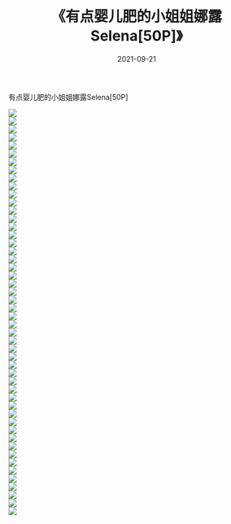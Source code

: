 ﻿---
layout: post
title:  《有点婴儿肥的小姐姐娜露Selena[50P]》
date:   2021-09-21
img: http://img.660000.xyz/Sharelink/性感/2021/有点婴儿肥的小姐姐娜露Selena[50P]/000.jpg
categories: [美女, 清纯, 唯美]
---

有点婴儿肥的小姐姐娜露Selena[50P]

  ![](http://img.660000.xyz/Sharelink/性感/2021/有点婴儿肥的小姐姐娜露Selena[50P]/001.jpg) <br> ![](http://img.660000.xyz/Sharelink/性感/2021/有点婴儿肥的小姐姐娜露Selena[50P]/002.jpg) <br> ![](http://img.660000.xyz/Sharelink/性感/2021/有点婴儿肥的小姐姐娜露Selena[50P]/003.jpg) <br> ![](http://img.660000.xyz/Sharelink/性感/2021/有点婴儿肥的小姐姐娜露Selena[50P]/004.jpg) <br> ![](http://img.660000.xyz/Sharelink/性感/2021/有点婴儿肥的小姐姐娜露Selena[50P]/005.jpg) <br> ![](http://img.660000.xyz/Sharelink/性感/2021/有点婴儿肥的小姐姐娜露Selena[50P]/006.jpg) <br> ![](http://img.660000.xyz/Sharelink/性感/2021/有点婴儿肥的小姐姐娜露Selena[50P]/007.jpg) <br> ![](http://img.660000.xyz/Sharelink/性感/2021/有点婴儿肥的小姐姐娜露Selena[50P]/008.jpg) <br> ![](http://img.660000.xyz/Sharelink/性感/2021/有点婴儿肥的小姐姐娜露Selena[50P]/009.jpg) <br> ![](http://img.660000.xyz/Sharelink/性感/2021/有点婴儿肥的小姐姐娜露Selena[50P]/010.jpg) <br> ![](http://img.660000.xyz/Sharelink/性感/2021/有点婴儿肥的小姐姐娜露Selena[50P]/011.jpg) <br> ![](http://img.660000.xyz/Sharelink/性感/2021/有点婴儿肥的小姐姐娜露Selena[50P]/012.jpg) <br> ![](http://img.660000.xyz/Sharelink/性感/2021/有点婴儿肥的小姐姐娜露Selena[50P]/013.jpg) <br> ![](http://img.660000.xyz/Sharelink/性感/2021/有点婴儿肥的小姐姐娜露Selena[50P]/014.jpg) <br> ![](http://img.660000.xyz/Sharelink/性感/2021/有点婴儿肥的小姐姐娜露Selena[50P]/015.jpg) <br> ![](http://img.660000.xyz/Sharelink/性感/2021/有点婴儿肥的小姐姐娜露Selena[50P]/016.jpg) <br> ![](http://img.660000.xyz/Sharelink/性感/2021/有点婴儿肥的小姐姐娜露Selena[50P]/017.jpg) <br> ![](http://img.660000.xyz/Sharelink/性感/2021/有点婴儿肥的小姐姐娜露Selena[50P]/018.jpg) <br> ![](http://img.660000.xyz/Sharelink/性感/2021/有点婴儿肥的小姐姐娜露Selena[50P]/019.jpg) <br> ![](http://img.660000.xyz/Sharelink/性感/2021/有点婴儿肥的小姐姐娜露Selena[50P]/020.jpg) <br> ![](http://img.660000.xyz/Sharelink/性感/2021/有点婴儿肥的小姐姐娜露Selena[50P]/021.jpg) <br> ![](http://img.660000.xyz/Sharelink/性感/2021/有点婴儿肥的小姐姐娜露Selena[50P]/022.jpg) <br> ![](http://img.660000.xyz/Sharelink/性感/2021/有点婴儿肥的小姐姐娜露Selena[50P]/023.jpg) <br> ![](http://img.660000.xyz/Sharelink/性感/2021/有点婴儿肥的小姐姐娜露Selena[50P]/024.jpg) <br> ![](http://img.660000.xyz/Sharelink/性感/2021/有点婴儿肥的小姐姐娜露Selena[50P]/025.jpg) <br> ![](http://img.660000.xyz/Sharelink/性感/2021/有点婴儿肥的小姐姐娜露Selena[50P]/026.jpg) <br> ![](http://img.660000.xyz/Sharelink/性感/2021/有点婴儿肥的小姐姐娜露Selena[50P]/027.jpg) <br> ![](http://img.660000.xyz/Sharelink/性感/2021/有点婴儿肥的小姐姐娜露Selena[50P]/028.jpg) <br> ![](http://img.660000.xyz/Sharelink/性感/2021/有点婴儿肥的小姐姐娜露Selena[50P]/029.jpg) <br> ![](http://img.660000.xyz/Sharelink/性感/2021/有点婴儿肥的小姐姐娜露Selena[50P]/030.jpg) <br> ![](http://img.660000.xyz/Sharelink/性感/2021/有点婴儿肥的小姐姐娜露Selena[50P]/031.jpg) <br> ![](http://img.660000.xyz/Sharelink/性感/2021/有点婴儿肥的小姐姐娜露Selena[50P]/032.jpg) <br> ![](http://img.660000.xyz/Sharelink/性感/2021/有点婴儿肥的小姐姐娜露Selena[50P]/033.jpg) <br> ![](http://img.660000.xyz/Sharelink/性感/2021/有点婴儿肥的小姐姐娜露Selena[50P]/034.jpg) <br> ![](http://img.660000.xyz/Sharelink/性感/2021/有点婴儿肥的小姐姐娜露Selena[50P]/035.jpg) <br> ![](http://img.660000.xyz/Sharelink/性感/2021/有点婴儿肥的小姐姐娜露Selena[50P]/036.jpg) <br> ![](http://img.660000.xyz/Sharelink/性感/2021/有点婴儿肥的小姐姐娜露Selena[50P]/037.jpg) <br> ![](http://img.660000.xyz/Sharelink/性感/2021/有点婴儿肥的小姐姐娜露Selena[50P]/038.jpg) <br> ![](http://img.660000.xyz/Sharelink/性感/2021/有点婴儿肥的小姐姐娜露Selena[50P]/039.jpg) <br> ![](http://img.660000.xyz/Sharelink/性感/2021/有点婴儿肥的小姐姐娜露Selena[50P]/040.jpg) <br> ![](http://img.660000.xyz/Sharelink/性感/2021/有点婴儿肥的小姐姐娜露Selena[50P]/041.jpg) <br> ![](http://img.660000.xyz/Sharelink/性感/2021/有点婴儿肥的小姐姐娜露Selena[50P]/042.jpg) <br> ![](http://img.660000.xyz/Sharelink/性感/2021/有点婴儿肥的小姐姐娜露Selena[50P]/043.jpg) <br> ![](http://img.660000.xyz/Sharelink/性感/2021/有点婴儿肥的小姐姐娜露Selena[50P]/044.jpg) <br> ![](http://img.660000.xyz/Sharelink/性感/2021/有点婴儿肥的小姐姐娜露Selena[50P]/045.jpg) <br> ![](http://img.660000.xyz/Sharelink/性感/2021/有点婴儿肥的小姐姐娜露Selena[50P]/046.jpg) <br> ![](http://img.660000.xyz/Sharelink/性感/2021/有点婴儿肥的小姐姐娜露Selena[50P]/047.jpg) <br> ![](http://img.660000.xyz/Sharelink/性感/2021/有点婴儿肥的小姐姐娜露Selena[50P]/048.jpg) <br> ![](http://img.660000.xyz/Sharelink/性感/2021/有点婴儿肥的小姐姐娜露Selena[50P]/049.jpg) <br> ![](http://img.660000.xyz/Sharelink/性感/2021/有点婴儿肥的小姐姐娜露Selena[50P]/050.jpg) <br>